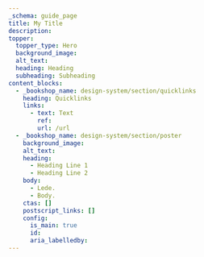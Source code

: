 ```yaml
---
_schema: guide_page
title: My Title
description:
topper:
  topper_type: Hero
  background_image:
  alt_text:
  heading: Heading
  subheading: Subheading
content_blocks:
  - _bookshop_name: design-system/section/quicklinks
    heading: Quicklinks
    links:
      - text: Text
        ref:
        url: /url
  - _bookshop_name: design-system/section/poster
    background_image:
    alt_text:
    heading:
      - Heading Line 1
      - Heading Line 2
    body:
      - Lede.
      - Body.
    ctas: []
    postscript_links: []
    config:
      is_main: true
      id:
      aria_labelledby:
---
```

